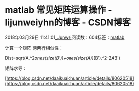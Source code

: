 # matlab 常见矩阵运算操作 - lijunweiyhn的博客 - CSDN博客





2018年03月29日 11:41:01[_Junwei](https://me.csdn.net/lijunweiyhn)阅读数：604标签：[matlab](https://so.csdn.net/so/search/s.do?q=matlab&t=blog)








计算一个矩阵 两两行相似性：

Dist=sqrt(A.^2*ones(size(B'))+ones(size(A))*(B').^2-2*A*B')





矩阵求导：

[https://blog.csdn.net/daaikuaichuan/article/details/80620518](https://blog.csdn.net/daaikuaichuan/article/details/80620518)



